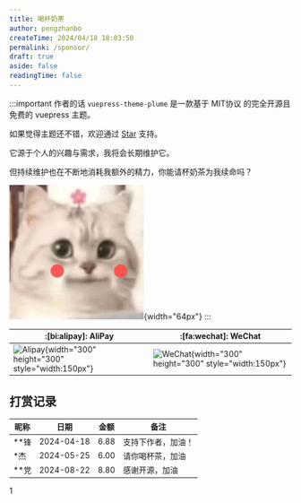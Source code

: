 ```yaml
---
title: 喝杯奶茶
author: pengzhanbo
createTime: 2024/04/18 18:03:50
permalink: /sponsor/
draft: true
aside: false
readingTime: false
---
```


:::important 作者的话
`vuepress-theme-plume` 是一款基于 MIT协议 的完全开源且免费的 vuepress 主题。

如果觉得主题还不错，欢迎通过 [Star](https://github.com/pengzhanbo/vuepress-theme-plume) 支持。

它源于个人的兴趣与需求，我将会长期维护它。

但持续维护也在不断地消耗我额外的精力，你能请杯奶茶为我续命吗？

![cat](/images/sponsor/cute-cat.jpg){width="64px"}
:::

| :[bi:alipay]: AliPay                   | :[fa:wechat]: WeChat                      |
| -------------------------------------- | ----------------------------------------- |
| ![Alipay](https://static.pengzhanbo.cn/images/sponsor/ali_pay.jpg){width="300" height="300" style="width:150px"} | ![WeChat](https://static.pengzhanbo.cn/images/sponsor/wechat_pay.jpg){width="300" height="300" style="width:150px"} |

## 打赏记录

| 昵称 | 日期       | 金额   | 备注               |
| ---- | ---------- | ------ | ------------------ |
| **锋 | 2024-04-18 | 6.88   | 支持下作者，加油！ |
| *杰  | 2024-05-25 | 6.00   | 请你喝杯茶，加油   |
| **党 | 2024-08-22 | 8.80   | 感谢开源，加油     |

1
